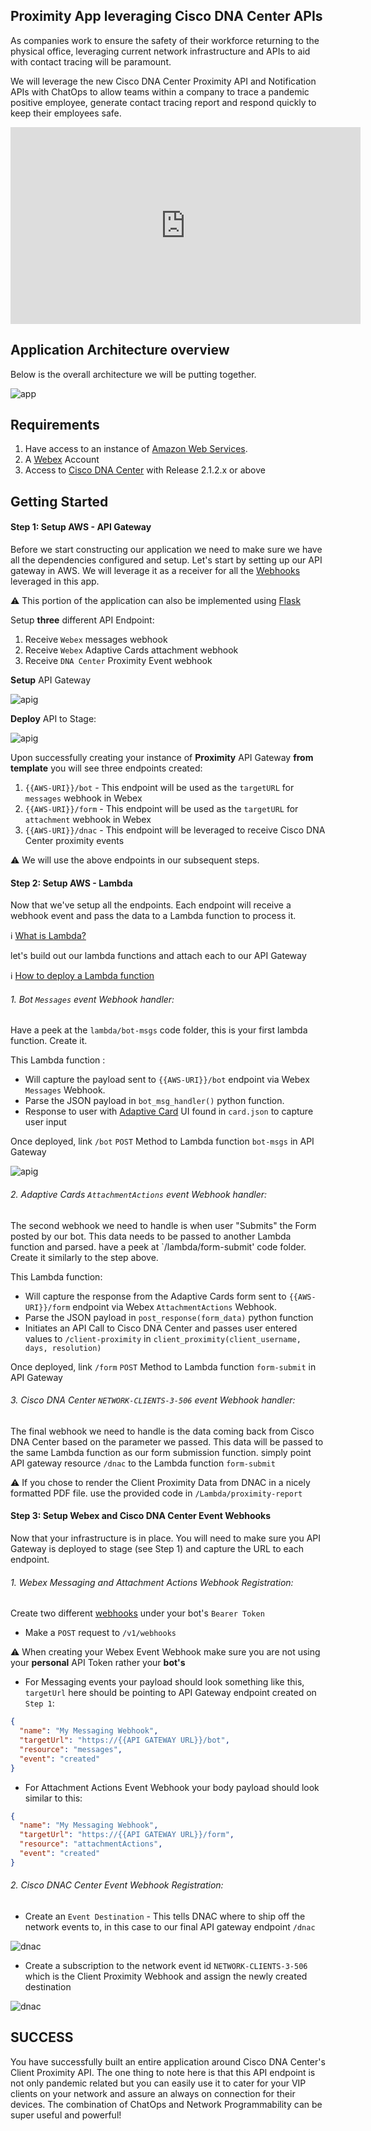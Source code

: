 ## Proximity App leveraging Cisco DNA Center APIs

As companies work to ensure the safety of their workforce returning to the physical office, leveraging current network infrastructure and APIs to aid with contact tracing will be paramount. 

We will leverage the new Cisco DNA Center Proximity API and Notification APIs with ChatOps to allow teams within a company to trace a pandemic positive employee, generate contact tracing report and respond quickly to keep their employees safe.

<iframe width="560" height="315" src="https://www.youtube.com/embed/KY6beOWgIV4" frameborder="0" allow="accelerometer; autoplay; clipboard-write; encrypted-media; gyroscope; picture-in-picture" allowfullscreen></iframe>

## Application Architecture overview
Below is the overall architecture we will be putting together.

![app](imgs/architecture.png)


## Requirements
1. Have access to an instance of [Amazon Web Services](https://aws.amazon.com/marketplace/management/signin).
2. A [Webex](https://teams.webex.com/) Account
3. Access to [Cisco DNA Center](https://devnetsandbox.cisco.com/RM/Topology?c=14ec7ccf-2988-474e-a135-1e90b9bc6caf) with Release 2.1.2.x or above



## Getting Started
#### Step 1: Setup AWS - API Gateway
Before we start constructing our application we need to make sure we have all the dependencies configured and setup. 
Let's start by setting up our API gateway in AWS. We will leverage it as a receiver for all the [Webhooks](https://zapier.com/blog/what-are-webhooks/) leveraged in this app. 

⚠️ This portion of the application can also be implemented using [Flask](https://flask.palletsprojects.com/en/1.1.x/quickstart/) 

Setup **three** different API Endpoint:

1. Receive `Webex` messages webhook 
2. Receive `Webex` Adaptive Cards attachment webhook
3. Receive `DNA Center` Proximity Event webhook

**Setup** API Gateway


![apig](imgs/aws-1.gif)


**Deploy** API to Stage:


![apig](imgs/aws-2.gif)

Upon successfully creating your instance of **Proximity** API Gateway **from template** you will see three endpoints created:

1. `{{AWS-URI}}/bot` - This endpoint will be used as the `targetURL` for `messages` webhook in Webex
2. `{{AWS-URI}}/form` - This endpoint will be used as the `targetURL` for `attachment` webhook in Webex
3. `{{AWS-URI}}/dnac` - This endpoint will be leveraged to receive Cisco DNA Center proximity events

⚠️ We will use the above endpoints in our subsequent steps.


#### Step 2: Setup AWS - Lambda
Now that we've setup all the endpoints. Each endpoint will receive a webhook event and pass the data to a Lambda function to process it. 

ℹ️ [What is Lambda?](https://aws.amazon.com/lambda/features/)

let's build out our lambda functions and attach each to our API Gateway 

ℹ️ [How to deploy a Lambda function](https://docs.aws.amazon.com/codedeploy/latest/userguide/tutorial-lambda-sam.html)

###### 1. Bot `Messages` event Webhook handler:

Have a peek at the `lambda/bot-msgs` code folder, this is your first lambda function. Create it.

This Lambda function :

- Will capture the payload sent to `{{AWS-URI}}/bot` endpoint via Webex `Messages` Webhook.
- Parse the JSON payload in `bot_msg_handler()` python function. 
- Response to user with [Adaptive Card](https://developer.webex.com/docs/api/guides/cards) UI found in `card.json` to capture user input

Once deployed, link `/bot` `POST` Method to Lambda function `bot-msgs` in API Gateway


![apig](imgs/aws-3.gif)



###### 2. Adaptive Cards `AttachmentActions` event Webhook handler:

The second webhook we need to handle is when user "Submits" the Form posted by our bot. 
This data needs to be passed to another Lambda function and parsed. have a peek at `/lambda/form-submit' code folder. Create it similarly to the step above.

This Lambda function:

 - Will capture the response from the Adaptive Cards form sent to `{{AWS-URI}}/form` endpoint via Webex `AttachmentActions` Webhook.
 - Parse the JSON payload in `post_response(form_data)` python function
 - Initiates an API Call to Cisco DNA Center and passes user entered values to `/client-proximity` in `client_proximity(client_username, days, resolution)`
 
Once deployed, link `/form` `POST` Method to Lambda function `form-submit` in API Gateway
 

###### 3. Cisco DNA Center `NETWORK-CLIENTS-3-506` event Webhook handler:

The final webhook we need to handle is the data coming back from Cisco DNA Center based on the parameter we passed.
This data will be passed to the same Lambda function as our form submission function. simply point API gateway resource 
`/dnac` to the Lambda function `form-submit`

⚠️ If you chose to render the Client Proximity Data from DNAC in a nicely formatted PDF file. use the provided code in `/Lambda/proximity-report`


#### Step 3: Setup Webex and Cisco DNA Center Event Webhooks 
Now that your infrastructure is in place. You will need to make sure you API Gateway is deployed to stage (see Step 1) and capture the URL to each endpoint.

###### 1. Webex Messaging and Attachment Actions Webhook Registration:

Create two different [webhooks](https://developer.webex.com/docs/api/v1/webhooks/create-a-webhook) under your bot's `Bearer Token` 
- Make a `POST` request to `/v1/webhooks`

⚠️ When creating your Webex Event Webhook make sure you are not using your **personal** API Token rather your **bot's** 

- For Messaging events your payload should look something like this, `targetUrl` here should be pointing to API Gateway endpoint created on `Step 1`:

```JSON
{
  "name": "My Messaging Webhook",
  "targetUrl": "https://{{API GATEWAY URL}}/bot",
  "resource": "messages",
  "event": "created"
}
```

- For Attachment Actions Event Webhook your body payload should look similar to this:

```JSON
{
  "name": "My Messaging Webhook",
  "targetUrl": "https://{{API GATEWAY URL}}/form",
  "resource": "attachmentActions",
  "event": "created"
}
```

###### 2. Cisco DNAC Center Event Webhook Registration:

- Create an `Event Destination` - This tells DNAC where to ship off the network events to, in this case to our final API gateway endpoint `/dnac`


![dnac](imgs/dnac-1.gif)

 
- Create a subscription to the network event id `NETWORK-CLIENTS-3-506` which is the Client Proximity Webhook and assign the newly created destination 


![dnac](imgs/dnac-2.gif)


## SUCCESS
You have successfully built an entire application around Cisco DNA Center's Client Proximity API. The one thing to note here is that this API endpoint is not only pandemic related but you can easily use it to cater for your VIP clients on your network and assure an always on connection for their devices. The combination of ChatOps and Network Programmability can be super useful and powerful! 
